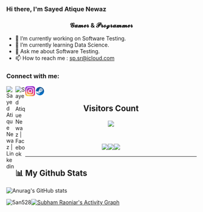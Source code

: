 ### Hi there, I'm Sayed Atique Newaz


 <h3 align="center">𝓖𝓪𝓶𝓮𝓻 & 𝓟𝓻𝓸𝓰𝓻𝓪𝓶𝓶𝓮𝓻</h3>

- 🔭 I’m currently working on Software Testing.
- 🌱 I’m currently learning Data Science.
- 💬 Ask me about Software Testing.
- 📫 How to reach me :  sp.sr@icloud.com




<h3 align="left">Connect with me:</h3>
<p align="left">

<a href="https://bd.linkedin.com/in/sayed-atique-newaz-b99052215" target="_blank">
   <img align="left" alt="Sayed Atique Newaz | Linkedin" width="24px" src="https://github.com/piyushP7pravin/piyushP7pravin/blob/master/Linkedin.svg" />
  </a>
  <a href="https://www.facebook.com/atique.eros/" target="_blank">
   <img align="left" alt="Sayed Atique Newaz | Facebook" width="26px" src="https://github.com/shakiliitju/shakiliitju/blob/main/facebook.svg" />
</a>
   <a href="https://www.instagram.com/_ding_dong_so_long_/" target="_blank">
   <img align="left" alt="Sayed Atique Newaz | Facebook" width="26px" src="https://github.com/wle8300/instagram-logo/blob/master/logo.svg" />
</a>
 <a href="https://steamcommunity.com/id/5an528/" target="_blank">
   <img align="left" alt="Sayed Atique Newaz | Facebook" width="26px" src="https://github.com/5an528/Database-/blob/main/icons8-steam.svg" />
</a>
<br>
</p>
<div align="center">
<h2 align="centre">Visitors Count</h2>  
<p align="center"><img align="center" src="https://profile-counter.glitch.me/{5an528}/count.svg" /></p> 
<br>
</div>
<p align="center">
<img align="" height='120px' src="https://github.com/aryashah2k/aryashah2k/blob/main/assets/Geometric%20White.gif" /><img align="" height='120px' src="https://raw.githubusercontent.com/rodrigograca31/rodrigograca31/master/matrix.svg" /><img align="" height='120px' src="https://github.com/aryashah2k/aryashah2k/blob/main/assets/Geometric%20White.gif" />
</p>
<hr>

## 📊 My Github Stats

![Anurag's GitHub stats](https://github-readme-stats.vercel.app/api?username=5an528&show_icons=true&theme=cobalt)
<p><img align="left" src="https://github-readme-stats.vercel.app/api/top-langs?username=5an528&show_icons=true&locale=en&layout=compact" alt="5an528" /></p>
<a href="https://github.com/5an528/github-readme-activity-graph"><img alt="Subham Raoniar's Activity Graph" src="https://activity-graph.herokuapp.com/graph?username=5an528&bg_color=0D1117&color=5BCDEC&line=5BCDEC&point=FFFFFF&hide_border=true" /></a>
